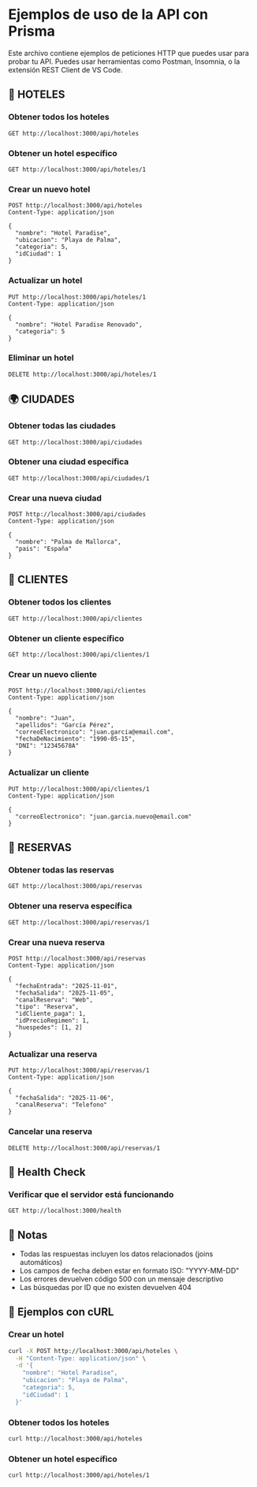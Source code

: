# Ejemplos de uso de la API con Prisma

Este archivo contiene ejemplos de peticiones HTTP que puedes usar para probar tu API.
Puedes usar herramientas como Postman, Insomnia, o la extensión REST Client de VS Code.

## 🏨 HOTELES

### Obtener todos los hoteles
```http
GET http://localhost:3000/api/hoteles
```

### Obtener un hotel específico
```http
GET http://localhost:3000/api/hoteles/1
```

### Crear un nuevo hotel
```http
POST http://localhost:3000/api/hoteles
Content-Type: application/json

{
  "nombre": "Hotel Paradise",
  "ubicacion": "Playa de Palma",
  "categoria": 5,
  "idCiudad": 1
}
```

### Actualizar un hotel
```http
PUT http://localhost:3000/api/hoteles/1
Content-Type: application/json

{
  "nombre": "Hotel Paradise Renovado",
  "categoria": 5
}
```

### Eliminar un hotel
```http
DELETE http://localhost:3000/api/hoteles/1
```

## 🌍 CIUDADES

### Obtener todas las ciudades
```http
GET http://localhost:3000/api/ciudades
```

### Obtener una ciudad específica
```http
GET http://localhost:3000/api/ciudades/1
```

### Crear una nueva ciudad
```http
POST http://localhost:3000/api/ciudades
Content-Type: application/json

{
  "nombre": "Palma de Mallorca",
  "pais": "España"
}
```

## 👤 CLIENTES

### Obtener todos los clientes
```http
GET http://localhost:3000/api/clientes
```

### Obtener un cliente específico
```http
GET http://localhost:3000/api/clientes/1
```

### Crear un nuevo cliente
```http
POST http://localhost:3000/api/clientes
Content-Type: application/json

{
  "nombre": "Juan",
  "apellidos": "García Pérez",
  "correoElectronico": "juan.garcia@email.com",
  "fechaDeNacimiento": "1990-05-15",
  "DNI": "12345678A"
}
```

### Actualizar un cliente
```http
PUT http://localhost:3000/api/clientes/1
Content-Type: application/json

{
  "correoElectronico": "juan.garcia.nuevo@email.com"
}
```

## 📅 RESERVAS

### Obtener todas las reservas
```http
GET http://localhost:3000/api/reservas
```

### Obtener una reserva específica
```http
GET http://localhost:3000/api/reservas/1
```

### Crear una nueva reserva
```http
POST http://localhost:3000/api/reservas
Content-Type: application/json

{
  "fechaEntrada": "2025-11-01",
  "fechaSalida": "2025-11-05",
  "canalReserva": "Web",
  "tipo": "Reserva",
  "idCliente_paga": 1,
  "idPrecioRegimen": 1,
  "huespedes": [1, 2]
}
```

### Actualizar una reserva
```http
PUT http://localhost:3000/api/reservas/1
Content-Type: application/json

{
  "fechaSalida": "2025-11-06",
  "canalReserva": "Telefono"
}
```

### Cancelar una reserva
```http
DELETE http://localhost:3000/api/reservas/1
```

## 🏥 Health Check

### Verificar que el servidor está funcionando
```http
GET http://localhost:3000/health
```

## 📝 Notas

- Todas las respuestas incluyen los datos relacionados (joins automáticos)
- Los campos de fecha deben estar en formato ISO: "YYYY-MM-DD"
- Los errores devuelven código 500 con un mensaje descriptivo
- Las búsquedas por ID que no existen devuelven 404

## 🔧 Ejemplos con cURL

### Crear un hotel
```bash
curl -X POST http://localhost:3000/api/hoteles \
  -H "Content-Type: application/json" \
  -d '{
    "nombre": "Hotel Paradise",
    "ubicacion": "Playa de Palma",
    "categoria": 5,
    "idCiudad": 1
  }'
```

### Obtener todos los hoteles
```bash
curl http://localhost:3000/api/hoteles
```

### Obtener un hotel específico
```bash
curl http://localhost:3000/api/hoteles/1
```
